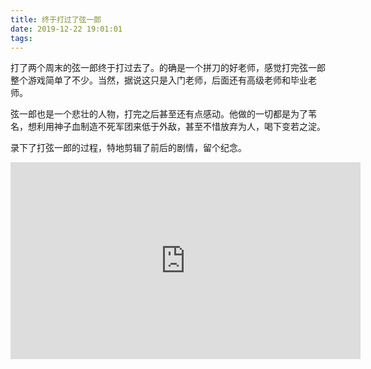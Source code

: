```yaml
---
title: 终于打过了弦一郎
date: 2019-12-22 19:01:01
tags:
---
```


打了两个周末的弦一郎终于打过去了。的确是一个拼刀的好老师，感觉打完弦一郎整个游戏简单了不少。当然，据说这只是入门老师，后面还有高级老师和毕业老师。

弦一郎也是一个悲壮的人物，打完之后甚至还有点感动。他做的一切都是为了苇名，想利用神子血制造不死军团来低于外敌，甚至不惜放弃为人，喝下变若之淀。

录下了打弦一郎的过程，特地剪辑了前后的剧情，留个纪念。

<!-- more -->

<iframe width="560" height="315" src="https://www.youtube.com/embed/u4XhOKcIV2Y" frameborder="0" allow="accelerometer; autoplay; encrypted-media; gyroscope; picture-in-picture" allowfullscreen></iframe>
